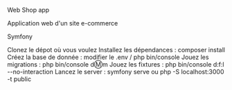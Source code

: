 Web Shop app

Application web d'un site e-commerce

Symfony

Clonez le dépot où vous voulez
Installez les dépendances : composer install
Créez la base de donnée : modifier le .env / php bin/console
Jouez les migrations : php bin/console d:m:m
Jouez les fixtures : php bin/console d:f:l --no-interaction
Lancez le server : symfony serve ou php -S localhost:3000 -t public
